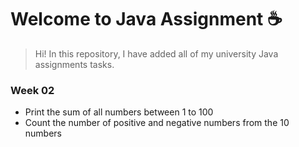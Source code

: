 # Welcome to Java Assignment ☕

> Hi! In this repository, I have added all of my university Java assignments tasks.

### Week 02
 - Print the sum of all numbers between 1 to 100
 - Count the number of positive and negative numbers from the 10 numbers
 
